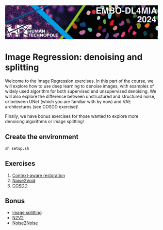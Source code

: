 ![Banner](https://raw.githubusercontent.com/dl4mia/.github/2024/img/DL4MIA_banner_2024.png)


# Image Regression: denoising and splitting


Welcome to the Image Regression exercises. In this part of the course, we will explore
how to use deep learning to denoise images, with examples of widely used algorithm for
both supervised and unsupervised denoising. We will also explore the difference
between unstructured and structured noise, or between UNet (which you are familiar with
by now) and VAE architectures (see COSDD exercise)!

Finally, we have bonus exercises for those wanted to explore more denoising algorithms or
image splitting!


## Create the environment

```bash
sh setup.sh
```


## Exercises

1. [Context-aware restoration]()
2. [Noise2Void](Noise2Void/n2v.ipynb)
3. [COSDD](COSDD/README.md)


## Bonus

- [Image splitting](bonus_denoisplit/bonus_denoisplit.ipynb)
- [N2V2]()
- [Noise2Noise]()


